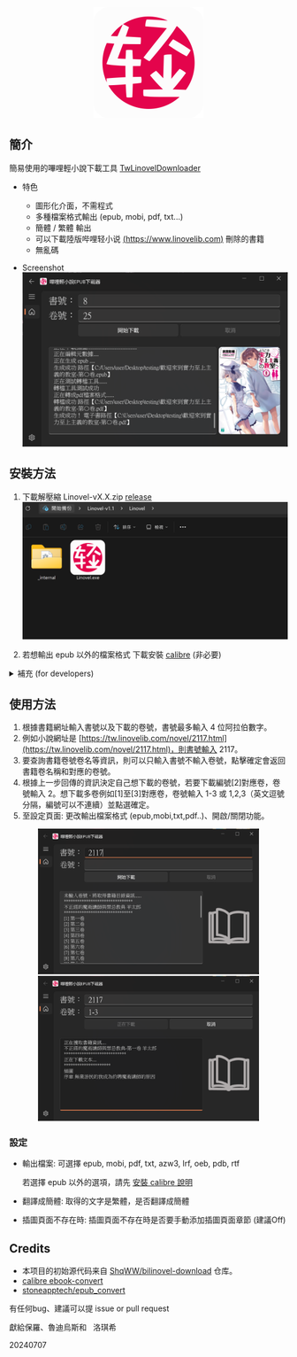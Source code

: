 <p align="center">
  <img src="resource/logo_big.png" width="200";"/> 
</p>

<!---
- [簡介](#簡介)
- [安裝方法](#安裝方法)
- [使用方法](#使用方法)
- [設定](#設定)
- [鸣谢](#鸣谢)
-->

## 簡介
簡易使用的嗶哩輕小說下載工具 [TwLinovelDownloader]( https://github.com/sinkboy-chen/TwLinovelDownloader/releases)
  
- 特色
  - 圖形化介面，不需程式
  - 多種檔案格式輸出 (epub, mobi, pdf, txt...)
  - 簡體 / 繁體 輸出
  - 可以下載陸版哔哩轻小说 [(https://www.linovelib.com)](https://www.linovelib.com) 刪除的書籍
  - 無亂碼

- Screenshot
  ![app main screenshot](resource/app-screenshot16.png)

## 安裝方法
1. 下載解壓縮 Linovel-vX.X.zip [release](https://github.com/sinkboy-chen/TwLinovelDownloader/releases)
![decompress screenshot](resource/decompress2.png)

2. 若想輸出 epub 以外的檔案格式 下載安裝 [calibre](https://calibre-ebook.com/download) (非必要)

<details>
  <summary>補充 (for developers)</summary>
  
  1. if you want to run with python
  ```
  # 2024/07/04 tested with Python 3.11.4 on Windows 11
  git clone https://github.com/sinkboy-chen/TwLinovelDownloader.git
  cd TwLinovelDownloader
  pip install -r requirements.txt
  python bilinovel_gui.py
  ```

  2. if you want to pyinstall your own exe
  ```
  # 2024/07/04 tested with Python 3.11.4 on Windows 11
  git clone https://github.com/sinkboy-chen/TwLinovelDownloader.git
  cd TwLinovelDownloader
  pip install -r requirements.txt
  pip install pyinstaller
  pyinstaller -D -w -i .\resource\logo.png .\bilinovel_gui.py --name Linovel
  # the exe will be in TwLinovelDownloader\dist
  ```
</details>

## 使用方法
1. 根據書籍網址輸入書號以及下載的卷號，書號最多輸入 4 位阿拉伯數字。
1. 例如小說網址是 [https://tw.linovelib.com/novel/2117.html](https://tw.linovelib.com/novel/2117.html)，則書號輸入 2117。
1. 要查詢書籍卷號卷名等資訊，則可以只輸入書號不輸入卷號，點擊確定會返回書籍卷名稱和對應的卷號。
1. 根據上一步回傳的資訊決定自己想下載的卷號，若要下載編號[2]對應卷，卷號輸入 2。想下載多卷例如[1]至[3]對應卷，卷號輸入 1-3 或 1,2,3（英文逗號分隔，編號可以不連續）並點選確定。
1. 至設定頁面: 更改輸出檔案格式 (epub,mobi,txt,pdf..)、開啟/關閉功能。

<div align="center">
  <img src="resource/app-screenshot10.png" width="400"/>
  <img src="resource/app-screenshot13.png" width="400"/>
</div>

### 設定
<!-- ![app screenshot 8](resource/app-screenshot8.png) -->

- 輸出檔案: 可選擇 epub, mobi, pdf, txt, azw3, lrf, oeb, pdb, rtf

  若選擇 epub 以外的選項，請先 [安裝 calibre 說明](#安裝方法)

- 翻譯成簡體: 取得的文字是繁體，是否翻譯成簡體

- 插圖頁面不存在時: 插圖頁面不存在時是否要手動添加插圖頁面章節 (建議Off)

## Credits
- 本项目的初始源代码来自 [ShqWW/bilinovel-download](https://github.com/ShqWW/bilinovel-download) 仓库。
- [calibre ebook-convert](https://calibre-ebook.com/download)
- [stoneapptech/epub_convert](https://github.com/stoneapptech/epub_convert)

有任何bug、建議可以提 issue or pull request

獻給保羅、魯迪烏斯和&nbsp;&nbsp;&nbsp;洛琪希

20240707
